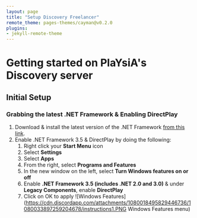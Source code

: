```yaml
---
layout: page
title: "Setup Discovery Freelancer"
remote_theme: pages-themes/cayman@v0.2.0
plugins:
- jekyll-remote-theme
---
```


# Getting started on PlaYsiA's Discovery server

## Initial Setup
### Grabbing the latest .NET Framework & Enabling DirectPlay
1. Download & install the latest version of the .NET Framework [from this link](https://www.microsoft.com/net/download/framework).
2. Enable .NET Framework 3.5 & DirectPlay by doing the following:
	1. Right click your **Start Menu** icon
	2. Select **Settings**
	3. Select **Apps**
	4. From the right, select **Programs and Features**
	5. In the new window on the left, select **Turn Windows features on or off**
	6. Enable **.NET Framework 3.5 (includes .NET 2.0 and 3.0)** & under **Legacy Components**, enable **DirectPlay**
	7. Click on OK to apply
![Windows Features](https://cdn.discordapp.com/attachments/1080018495829446736/1080033897259204678/instructions1.PNG Windows Features menu)
